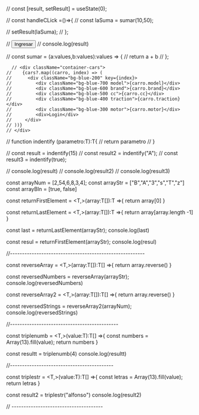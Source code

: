   // const [result, setResult] = useState(0);

  // const handleCLick =()=>{
  //   const laSuma = sumar(10,50);

  //   setResult(laSuma);
  // };
  
  // <button onClick={handleCLick}>Ingresar</button>
  // console.log(result)

  // const sumar = (a:values,b:values):values => {
  //   return a + b
  // };



      // <div className="container-cars">
    //    {cars?.map((carro, index) => (
    //      <div className="bg-blue-200" key={index}>
    //         <div className="bg-blue-700 model">{carro.model}</div>
    //         <div className="bg-blue-600 brand">{carro.brand}</div>
    //         <div className="bg-blue-500 cc">{carro.cc}</div>
    //         <div className="bg-blue-400 traction">{carro.traction}</div>
    //         <div className="bg-blue-300 motor">{carro.motor}</div>
    //         <div>Login</div>
    //     </div>
    // ))}
    // </div>



    
// function indentify <T>(parametro:T):T{
//   return parametro
// }

// const result = indentify<number>(15)
// const result2 = indentify<string>("A");
// const result3 = indentify<boolean>(true);

// console.log(result)
// console.log(result2)
// console.log(result3)

const arrayNum = [2,54,6,8,3,4];
const arrayStr = ["B","A","3","s","T","z"]
const arrayBln = [true, false]

const returnFirstElement = <T,>(array:T[]):T =>{
  return array[0]
}

const returnLastElement = <T,>(array:T[]):T =>{
  return array[array.length -1]
}

const last = returnLastElement<string>(arrayStr);
console.log(last)

const resul = returnFirstElement<string>(arrayStr);
console.log(resul)

//--------------------------------------------------------

const reverseArray = <T,>(array:T[]):T[] =>{
  return array.reverse()
}

const reversedNumbers = reverseArray<string>(arrayStr);
console.log(reversedNumbers)

const reverseArray2 = <T,>(array:T[]):T[] =>{
  return array.reverse()
}

const reversedStrings = reverseArray2<number>(arrayNum);
console.log(reversedStrings)


//---------------------------------------------

const triplenumb = <T,>(value:T):T[] =>{
  const numbers = Array(13).fill(value);
  return numbers
}

const resultt = triplenumb(4)
console.log(resultt)

//-------------------------------------------

const triplestr = <T,>(value:T):T[] =>{
  const letras = Array(13).fill(value);
  return letras
}

const result2 = triplestr("alfonso")
console.log(result2)

// --------------------------------------

